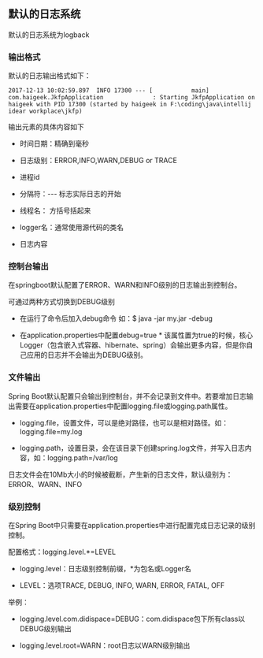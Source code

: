 ## 默认的日志系统

默认的日志系统为logback

### 输出格式

默认的日志输出格式如下：

`2017-12-13 10:02:59.897  INFO 17300 --- [           main] com.haigeek.JkfpApplication              : Starting JkfpApplication on haigeek with PID 17300 (started by haigeek in F:\coding\java\intellij idear workplace\jkfp)`

输出元素的具体内容如下

- 时间日期：精确到毫秒

- 日志级别：ERROR,INFO,WARN,DEBUG or TRACE

- 进程id

- 分隔符：--- 标志实际日志的开始

- 线程名： 方括号括起来

- logger名：通常使用源代码的类名

- 日志内容

### 控制台输出

在springboot默认配置了ERROR、WARN和INFO级别的日志输出到控制台。

可通过两种方式切换到DEBUG级别

- 在运行了命令后加入debug命令 如：$ java -jar my.jar -debug

- 在application.properties中配置debug=true * 该属性置为true的时候，核心Logger（包含嵌入式容器、hibernate、spring）会输出更多内容，但是你自己应用的日志并不会输出为DEBUG级别。

### 文件输出

Spring Boot默认配置只会输出到控制台，并不会记录到文件中。若要增加日志输出需要在application.properties中配置logging.file或logging.path属性。

- logging.file，设置文件，可以是绝对路径，也可以是相对路径。如：logging.file=my.log

- logging.path，设置目录，会在该目录下创建spring.log文件，并写入日志内容，如：logging.path=/var/log

日志文件会在10Mb大小的时候被截断，产生新的日志文件，默认级别为：ERROR、WARN、INFO

### 级别控制

在Spring Boot中只需要在application.properties中进行配置完成日志记录的级别控制。

配置格式：logging.level.*=LEVEL

- logging.level：日志级别控制前缀，*为包名或Logger名

- LEVEL：选项TRACE, DEBUG, INFO, WARN, ERROR, FATAL, OFF

举例：

- logging.level.com.didispace=DEBUG：com.didispace包下所有class以DEBUG级别输出

- logging.level.root=WARN：root日志以WARN级别输出

